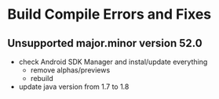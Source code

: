# Build Compile Errors and Fixes

## Unsupported major.minor version 52.0

*	check Android SDK Manager and instal/update everything
	*	remove alphas/previews
	*	rebuild
*	update java version from 1.7 to 1.8